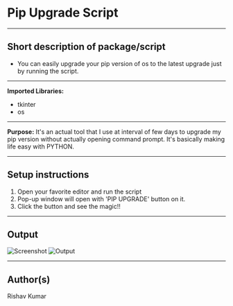 # Pip Upgrade Script

-----------------

## Short description of package/script

- You can easily upgrade your pip version of os to the latest upgrade just by running the script.

------------------

**Imported Libraries:**
- tkinter
- os

------------------

**Purpose:**
It's an actual tool that I use at interval of few days to upgrade my pip version without actually opening command prompt. It's basically making life easy with PYTHON.

------------------

## Setup instructions

1. Open your favorite editor and run the script
2. Pop-up window will open with 'PIP UPGRADE' button on it.
3. Click the button and see the magic!!

------------------

## Output

![Screenshot](https://user-images.githubusercontent.com/57145318/122200772-f84c8200-ceb8-11eb-8115-1f6a148a159e.png)
![Output](https://user-images.githubusercontent.com/57145318/122200784-fbe00900-ceb8-11eb-9c6a-e8b676cf34d7.png)


-----------------

## Author(s)
 
Rishav Kumar
